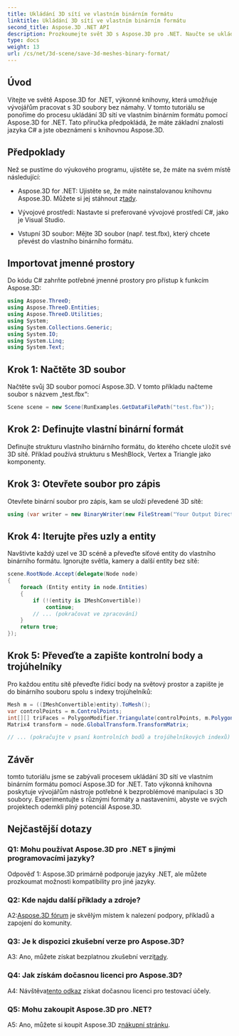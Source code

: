 ```yaml
---
title: Ukládání 3D sítí ve vlastním binárním formátu
linktitle: Ukládání 3D sítí ve vlastním binárním formátu
second_title: Aspose.3D .NET API
description: Prozkoumejte svět 3D s Aspose.3D pro .NET. Naučte se ukládat sítě ve vlastním binárním formátu.
type: docs
weight: 13
url: /cs/net/3d-scene/save-3d-meshes-binary-format/
---
```

## Úvod

Vítejte ve světě Aspose.3D for .NET, výkonné knihovny, která umožňuje vývojářům pracovat s 3D soubory bez námahy. V tomto tutoriálu se ponoříme do procesu ukládání 3D sítí ve vlastním binárním formátu pomocí Aspose.3D for .NET. Tato příručka předpokládá, že máte základní znalosti jazyka C# a jste obeznámeni s knihovnou Aspose.3D.

## Předpoklady

Než se pustíme do výukového programu, ujistěte se, že máte na svém místě následující:

-  Aspose.3D for .NET: Ujistěte se, že máte nainstalovanou knihovnu Aspose.3D. Můžete si jej stáhnout z[tady](https://releases.aspose.com/3d/net/).

- Vývojové prostředí: Nastavte si preferované vývojové prostředí C#, jako je Visual Studio.

- Vstupní 3D soubor: Mějte 3D soubor (např. test.fbx), který chcete převést do vlastního binárního formátu.

## Importovat jmenné prostory

Do kódu C# zahrňte potřebné jmenné prostory pro přístup k funkcím Aspose.3D:

```csharp
using Aspose.ThreeD;
using Aspose.ThreeD.Entities;
using Aspose.ThreeD.Utilities;
using System;
using System.Collections.Generic;
using System.IO;
using System.Linq;
using System.Text;
```

## Krok 1: Načtěte 3D soubor

Načtěte svůj 3D soubor pomocí Aspose.3D. V tomto příkladu načteme soubor s názvem „test.fbx“:

```csharp
Scene scene = new Scene(RunExamples.GetDataFilePath("test.fbx"));
```

## Krok 2: Definujte vlastní binární formát

Definujte strukturu vlastního binárního formátu, do kterého chcete uložit své 3D sítě. Příklad používá strukturu s MeshBlock, Vertex a Triangle jako komponenty.

## Krok 3: Otevřete soubor pro zápis

Otevřete binární soubor pro zápis, kam se uloží převedené 3D sítě:

```csharp
using (var writer = new BinaryWriter(new FileStream("Your Output Directory" + "Save3DMeshesInCustomBinaryFormat_out", FileMode.Create, FileAccess.Write)))
```

## Krok 4: Iterujte přes uzly a entity

Navštivte každý uzel ve 3D scéně a převeďte síťové entity do vlastního binárního formátu. Ignorujte světla, kamery a další entity bez sítě:

```csharp
scene.RootNode.Accept(delegate(Node node)
{
    foreach (Entity entity in node.Entities)
    {
        if (!(entity is IMeshConvertible))
            continue;
        // ... (pokračovat ve zpracování)
    }
    return true;
});
```

## Krok 5: Převeďte a zapište kontrolní body a trojúhelníky

Pro každou entitu sítě převeďte řídicí body na světový prostor a zapište je do binárního souboru spolu s indexy trojúhelníků:

```csharp
Mesh m = ((IMeshConvertible)entity).ToMesh();
var controlPoints = m.ControlPoints;
int[][] triFaces = PolygonModifier.Triangulate(controlPoints, m.Polygons);
Matrix4 transform = node.GlobalTransform.TransformMatrix;

// ... (pokračujte v psaní kontrolních bodů a trojúhelníkových indexů)
```

## Závěr

tomto tutoriálu jsme se zabývali procesem ukládání 3D sítí ve vlastním binárním formátu pomocí Aspose.3D for .NET. Tato výkonná knihovna poskytuje vývojářům nástroje potřebné k bezproblémové manipulaci s 3D soubory. Experimentujte s různými formáty a nastaveními, abyste ve svých projektech odemkli plný potenciál Aspose.3D.

## Nejčastější dotazy

### Q1: Mohu používat Aspose.3D pro .NET s jinými programovacími jazyky?

Odpověď 1: Aspose.3D primárně podporuje jazyky .NET, ale můžete prozkoumat možnosti kompatibility pro jiné jazyky.

### Q2: Kde najdu další příklady a zdroje?

 A2:[Aspose.3D fórum](https://forum.aspose.com/c/3d/18) je skvělým místem k nalezení podpory, příkladů a zapojení do komunity.

### Q3: Je k dispozici zkušební verze pro Aspose.3D?

 A3: Ano, můžete získat bezplatnou zkušební verzi[tady](https://releases.aspose.com/).

### Q4: Jak získám dočasnou licenci pro Aspose.3D?

 A4: Návštěva[tento odkaz](https://purchase.aspose.com/temporary-license/) získat dočasnou licenci pro testovací účely.

### Q5: Mohu zakoupit Aspose.3D pro .NET?

 A5: Ano, můžete si koupit Aspose.3D z[nákupní stránku](https://purchase.aspose.com/buy).